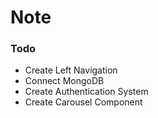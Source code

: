 # Note

### Todo
- Create Left Navigation
- Connect MongoDB
- Create Authentication System
- Create Carousel Component